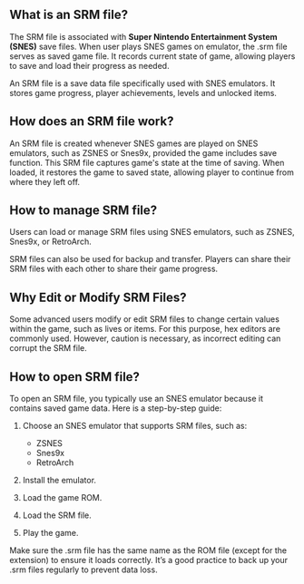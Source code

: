 ## What is an SRM file?

The SRM file is associated with **Super Nintendo Entertainment System (SNES)** save files. When user plays SNES games on emulator, the .srm file serves as saved game file. It records current state of game, allowing players to save and load their progress as needed.

An SRM file is a save data file specifically used with SNES emulators. It stores game progress, player achievements, levels and unlocked items.

## How does an SRM file work?

An SRM file is created whenever SNES games are played on SNES emulators, such as ZSNES or Snes9x, provided the game includes save function. This SRM file captures game's state at the time of saving. When loaded, it restores the game to saved state, allowing player to continue from where they left off.

## How to manage SRM file?

Users can load or manage SRM files using SNES emulators, such as ZSNES, Snes9x, or RetroArch.

SRM files can also be used for backup and transfer. Players can share their SRM files with each other to share their game progress.

## Why Edit or Modify SRM Files?

Some advanced users modify or edit SRM files to change certain values within the game, such as lives or items. For this purpose, hex editors are commonly used. However, caution is necessary, as incorrect editing can corrupt the SRM file.

## How to open SRM file?

To open an SRM file, you typically use an SNES emulator because it contains saved game data. Here is a step-by-step guide:

1.  Choose an SNES emulator that supports SRM files, such as:
    
    -   ZSNES
    -   Snes9x
    -   RetroArch
2.  Install the emulator.
    
3.  Load the game ROM.
    
4.  Load the SRM file.
    
5.  Play the game.
   

Make sure the .srm file has the same name as the ROM file (except for the extension) to ensure it loads correctly. It’s a good practice to back up your .srm files regularly to prevent data loss.

